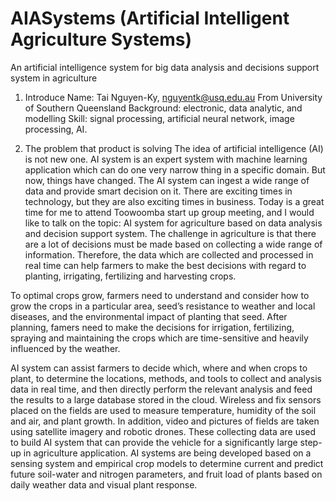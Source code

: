 # AIASystems (Artificial Intelligent Agriculture Systems)
An artificial intelligence system for big data analysis
and decisions support system in agriculture
1.	Introduce
Name: Tai Nguyen-Ky, nguyentk@usq.edu.au
From University of Southern Queensland
Background: electronic, data analytic, and modelling
Skill: signal processing, artificial neural network, image processing, AI.

2.	The problem that product is solving
The idea of artificial intelligence (AI) is not new one. AI system is an expert system with machine learning application which can do one very narrow thing in a specific domain.
But now, things have changed. The AI system can ingest a wide range of data and provide smart decision on it. There are exciting times in technology, but they are also exciting times in business. Today is a great time for me to attend Toowoomba start up group meeting, and I would like to talk on the topic: AI system for agriculture based on data analysis and decision support system. 
The challenge in agriculture is that there are a lot of decisions must be made based on collecting a wide range of information. Therefore, the data which are collected and processed in real time can help farmers to make the best decisions with regard to planting, irrigating, fertilizing and harvesting crops.


To optimal crops grow, farmers need to understand and consider how to grow the crops in a particular area, seed’s resistance to weather and local diseases, and the environmental impact of planting that seed. After planning, famers need to make the decisions for irrigation, fertilizing, spraying and maintaining the crops which are time-sensitive and heavily influenced by the weather. 

AI system can assist farmers to decide which, where and when crops to plant, to determine the locations, methods, and tools to collect and analysis data in real time, and then directly perform the relevant analysis and feed the results to a large database stored in the cloud. Wireless and fix sensors placed on the fields are used to measure temperature, humidity of the soil and air, and plant growth. In addition, video and pictures of fields are taken using satellite imagery and robotic drones. These collecting data are used to build AI system that can provide the vehicle for a significantly large step-up in agriculture application. AI systems are being developed based on a sensing system and empirical crop models to determine current and predict future soil-water and nitrogen parameters, and fruit load of plants based on daily weather data and visual plant response.




